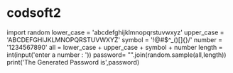 # codsoft2
import random
lower_case = 'abcdefghijklmnopqrstuvwxyz'
upper_case = 'ABCDEFGHIJKLMNOPQRSTUVWXYZ'
symbol = '!@#$^_()[]{}/'
number = '1234567890'
all = lower_case + upper_case + symbol + number
length = int(input('enter a number : '))
password= "".join(random.sample(all,length))
print('The Generated Password is',password)
